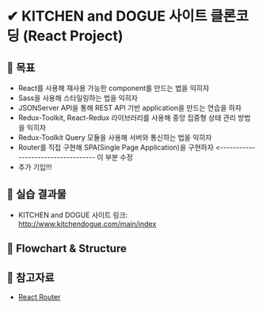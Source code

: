 # ✔ KITCHEN and DOGUE 사이트 클론코딩 (React Project)

## 🎯 목표

-   React를 사용해 재사용 가능한 component를 만드는 법을 익히자
-   Sass을 사용해 스타일링하는 법을 익히자
-   JSONServer API을 통해 REST API 기반 application을 만드는 연습을 하자
-   Redux-Toolkit, React-Redux 라이브러리를 사용해 중앙 집중형 상태 관리 방법을 익히자
-   Redux-Toolkit Query 모듈을 사용해 서버와 통신하는 법을 익히자
-   Router를 직접 구현해 SPA(Single Page Application)을 구현하자 <----------------------------------- 이 부분 수정
-   추가 기입!!!

## 🧩 실습 결과물

-   KITCHEN and DOGUE 사이트 링크: <http://www.kitchendogue.com/main/index>

## 🎨 Flowchart & Structure

## 📁 참고자료

-   [React Router](https://reactrouter.com/en/main)
